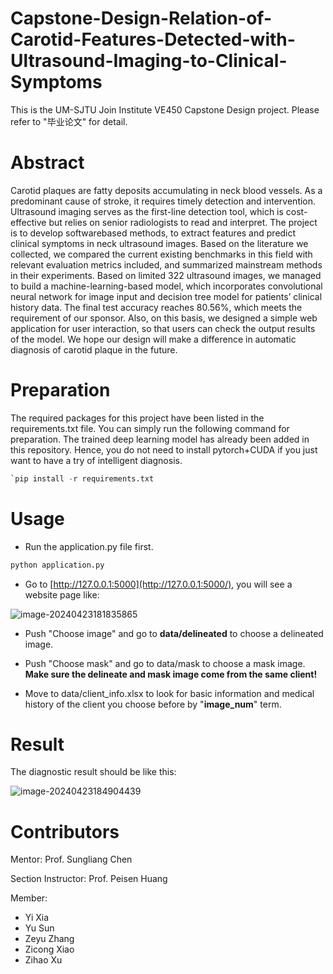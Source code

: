 # Capstone-Design-Relation-of-Carotid-Features-Detected-with-Ultrasound-Imaging-to-Clinical-Symptoms

This is the UM-SJTU Join Institute VE450 Capstone Design project. Please refer to "毕业论文" for detail.

# Abstract

Carotid plaques are fatty deposits accumulating in neck blood vessels. As a predominant
cause of stroke, it requires timely detection and intervention. Ultrasound
imaging serves as the first-line detection tool, which is cost-effective but relies
on senior radiologists to read and interpret. The project is to develop softwarebased
methods, to extract features and predict clinical symptoms in neck ultrasound
images. Based on the literature we collected, we compared the current
existing benchmarks in this field with relevant evaluation metrics included, and
summarized mainstream methods in their experiments. Based on limited 322 ultrasound
images, we managed to build a machine-learning-based model, which incorporates
convolutional neural network for image input and decision tree model
for patients’ clinical history data. The final test accuracy reaches 80.56%, which
meets the requirement of our sponsor. Also, on this basis, we designed a simple
web application for user interaction, so that users can check the output results of
the model. We hope our design will make a difference in automatic diagnosis of
carotid plaque in the future.

# Preparation

The required packages for this project have been listed in the requirements.txt file. You can simply run the following command for preparation. The trained deep learning model has already been added in this repository. Hence, you do not need to install pytorch+CUDA if you just want to have a try of intelligent diagnosis. 

```python
`pip install -r requirements.txt
```

# Usage

- Run the application.py file first.

```python
python application.py
```

- Go to [http://127.0.0.1:5000](http://127.0.0.1:5000/), you will see a website page like:

![image-20240423181835865](C:\Users\zzy91\AppData\Roaming\Typora\typora-user-images\image-20240423181835865.png)

- Push "Choose image" and go to **data/delineated** to choose a delineated image.

- Push "Choose mask" and go to data/mask to choose a mask image. **Make sure the delineate and mask image come from the same client!**  

- Move to data/client_info.xlsx to look for basic information and medical history of the client you choose before by "**image_num**" term.

# Result

The diagnostic result should be like this:

![image-20240423184904439](C:\Users\zzy91\AppData\Roaming\Typora\typora-user-images\image-20240423184904439.png)

# Contributors

Mentor: Prof. Sungliang Chen

Section Instructor: Prof. Peisen Huang

Member:

- Yi Xia
- Yu Sun
- Zeyu Zhang
- Zicong Xiao
- Zihao Xu

